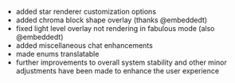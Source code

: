 - added star renderer customization options
- added chroma block shape overlay (thanks @embeddedt)
- fixed light level overlay not rendering in fabulous mode (also @embeddedt)
- added miscellaneous chat enhancements
- made enums translatable
- further improvements to overall system stability and other minor adjustments have been made to enhance the user experience